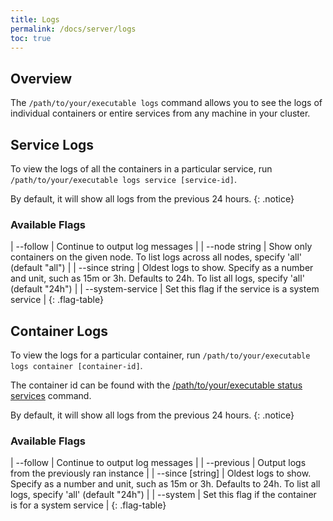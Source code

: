 ```yaml
---
title: Logs
permalink: /docs/server/logs
toc: true 
---
```


## Overview

The `/path/to/your/executable logs` command allows you to see the logs of individual containers or entire services from any machine in your cluster.

## Service Logs

To view the logs of all the containers in a particular service, run `/path/to/your/executable logs service [service-id]`.

By default, it will show all logs from the previous 24 hours. 
{: .notice} 

### Available Flags

| \--follow |           Continue to output log messages |
| \--node string  |   Show only containers on the given node. To list logs across all nodes, specify 'all' (default "all") |
| \--since string  |   Oldest logs to show. Specify as a number and unit, such as 15m or 3h. Defaults to 24h. To list all logs, specify 'all' (default "24h") |
| \--system-service |  Set this flag if the service is a system service |
{: .flag-table}

## Container Logs

To view the logs for a particular container, run `/path/to/your/executable logs container [container-id]`.

The container id can be found with the [/path/to/your/executable status services](/docs/server/status) command.

By default, it will show all logs from the previous 24 hours. 
{: .notice} 

### Available Flags

| \--follow |            Continue to output log messages |
| \--previous |           Output logs from the previously ran instance |
| \--since [string] |       Oldest logs to show. Specify as a number and unit, such as 15m or 3h. Defaults to 24h. To list all logs, specify 'all' (default "24h") |
| \--system |  Set this flag if the container is for a system service |
{: .flag-table}


